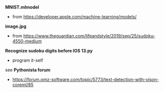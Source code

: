 **MNIST.mlmodel** 
  - from https://developer.apple.com/machine-learning/models/

**image.jpg**
  - from https://www.theguardian.com/lifeandstyle/2019/sep/25/sudoku-4550-medium

**Recognize sudoku digits before IOS 13.py**
  - program it-self


see **Pythonista forum**
  - https://forum.omz-software.com/topic/5773/text-detection-with-vison-coreml/85
